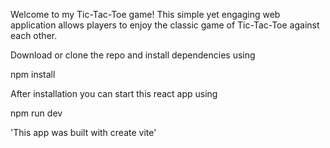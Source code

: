 Welcome to my Tic-Tac-Toe game! This simple yet engaging web application allows players to enjoy the classic game of Tic-Tac-Toe against each other.

Download or clone the repo and install dependencies using

npm install

After installation you can start this react app using

npm run dev

'This app was built with create vite'
